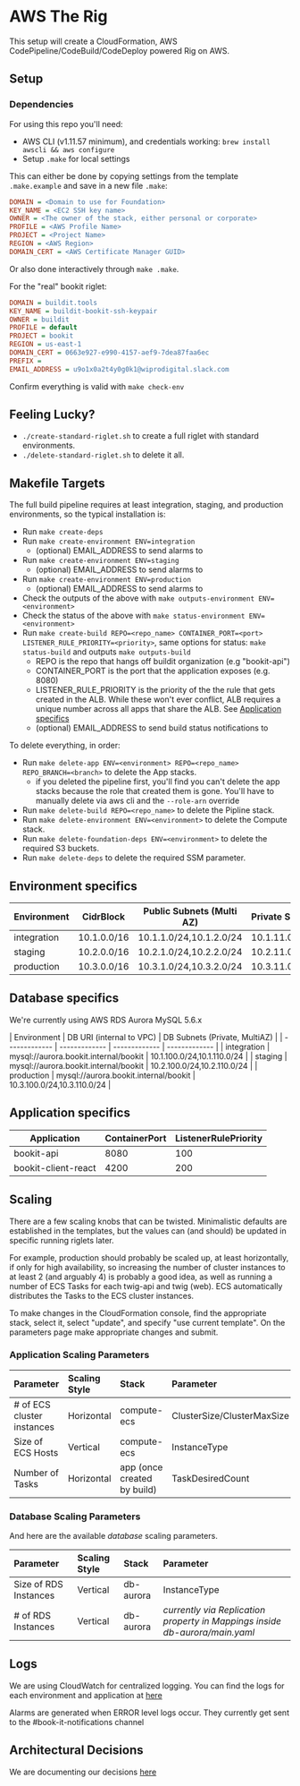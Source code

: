 # AWS The Rig

This setup will create a CloudFormation, AWS CodePipeline/CodeBuild/CodeDeploy powered Rig on AWS.

## Setup

### Dependencies

For using this repo you'll need:

* AWS CLI (v1.11.57 minimum), and credentials working: `brew install awscli && aws configure`
* Setup `.make` for local settings

This can either be done by copying settings from the template `.make.example`
and save in a new file `.make`:

```ini
DOMAIN = <Domain to use for Foundation>
KEY_NAME = <EC2 SSH key name>
OWNER = <The owner of the stack, either personal or corporate>
PROFILE = <AWS Profile Name>
PROJECT = <Project Name>
REGION = <AWS Region>
DOMAIN_CERT = <AWS Certificate Manager GUID>
```

Or also done interactively through `make .make`.

For the "real" bookit riglet:

```ini
DOMAIN = buildit.tools
KEY_NAME = buildit-bookit-ssh-keypair
OWNER = buildit
PROFILE = default
PROJECT = bookit
REGION = us-east-1
DOMAIN_CERT = 0663e927-e990-4157-aef9-7dea87faa6ec
PREFIX =
EMAIL_ADDRESS = u9o1x0a2t4y0g0k1@wiprodigital.slack.com
```

Confirm everything is valid with `make check-env`

## Feeling Lucky?

* `./create-standard-riglet.sh` to create a full riglet with standard environments.
* `./delete-standard-riglet.sh` to delete it all.

## Makefile Targets

The full build pipeline requires at least integration, staging, and production environments, so the typical
installation is:

* Run `make create-deps`
* Run `make create-environment ENV=integration`
  * (optional) EMAIL_ADDRESS to send alarms to
* Run `make create-environment ENV=staging`
  * (optional) EMAIL_ADDRESS to send alarms to
* Run `make create-environment ENV=production`
  * (optional) EMAIL_ADDRESS to send alarms to
* Check the outputs of the above with `make outputs-environment ENV=<environment>`
* Check the status of the above with `make status-environment ENV=<environment>`
* Run `make create-build REPO=<repo_name> CONTAINER_PORT=<port> LISTENER_RULE_PRIORITY=<priority>`, same options for status: `make status-build` and outputs `make outputs-build`
  * REPO is the repo that hangs off buildit organization (e.g "bookit-api")
  * CONTAINER_PORT is the port that the application exposes (e.g. 8080)
  * LISTENER_RULE_PRIORITY is the priority of the the rule that gets created in the ALB.  While these won't ever conflict, ALB requires a unique number across all apps that share the ALB.  See [Application specifics](#application-specifics)
  * (optional) EMAIL_ADDRESS to send build status notifications to

To delete everything, in order:

* Run `make delete-app ENV=<environment> REPO=<repo_name> REPO_BRANCH=<branch>` to delete the App stacks.
  * if you deleted the pipeline first, you'll find you can't delete the app stacks because the role that created them is gone.  You'll have to manually delete via aws cli and the `--role-arn` override
* Run `make delete-build REPO=<repo_name>` to delete the Pipline stack.
* Run `make delete-environment ENV=<environment>` to delete the Compute stack.
* Run `make delete-foundation-deps ENV=<environment>` to delete the required S3 buckets.
* Run `make delete-deps` to delete the required SSM parameter.

## Environment specifics

| Environment | CidrBlock | Public Subnets (Multi AZ) | Private Subnets (Multi AZ) |
| ------------- | ------------- | ------------- | ------------- |
| integration  | 10.1.0.0/16 | 10.1.1.0/24,10.1.2.0/24 | 10.1.11.0/24,10.1.12.0/24 |
| staging  | 10.2.0.0/16 | 10.2.1.0/24,10.2.2.0/24 | 10.2.11.0/24,10.2.12.0/24 |
| production  | 10.3.0.0/16 | 10.3.1.0/24,10.3.2.0/24 | 10.3.11.0/24,10.3.12.0/24 |

## Database specifics

We're currently using AWS RDS Aurora MySQL 5.6.x

| Environment | DB URI (internal to VPC) | DB Subnets (Private, MultiAZ) |
| ------------- | ------------- | ------------- | ------------- |
| integration  | mysql://aurora.bookit.internal/bookit | 10.1.100.0/24,10.1.110.0/24 |
| staging  | mysql://aurora.bookit.internal/bookit | 10.2.100.0/24,10.2.110.0/24 |
| production  | mysql://aurora.bookit.internal/bookit | 10.3.100.0/24,10.3.110.0/24 |

## Application specifics

| Application | ContainerPort | ListenerRulePriority |
| ------------- | ------------- | ------------- |
| bookit-api  | 8080  | 100  |
| bookit-client-react  | 4200 | 200  |

## Scaling

There are a few scaling knobs that can be twisted.  Minimalistic defaults are established in the templates,
but the values can (and should) be updated in specific running riglets later.

For example, production should probably be scaled up, at least horizontally, if only for high availability,
so increasing the number of cluster instances to at least 2 (and arguably 4) is probably a good idea, as well
as running a number of ECS Tasks for each twig-api and twig (web).  ECS automatically distributes the Tasks
to the ECS cluster instances.

To make changes in the CloudFormation console, find the appropriate stack, select it, select
"update", and specify "use current template".  On the parameters page make appropriate changes and
submit.

### Application Scaling Parameters

| Parameter                    | Scaling Style | Stack                      | Parameter
| :---                         | :---          | :---                       | :---
| # of ECS cluster instances   | Horizontal    | compute-ecs                | ClusterSize/ClusterMaxSize |
| Size of ECS Hosts            | Vertical      | compute-ecs                | InstanceType    |
| Number of Tasks              | Horizontal    | app (once created by build)| TaskDesiredCount |

### Database Scaling Parameters

And here are the available *database* scaling parameters.

| Parameter             | Scaling Style | Stack         | Parameter
| :---                  | :---          | :---          | :---
| Size of RDS Instances    | Vertical      | db-aurora      | InstanceType  |
| # of RDS Instances    | Vertical      | db-aurora      | _currently via Replication property in Mappings inside db-aurora/main.yaml_  |

## Logs

We are using CloudWatch for centralized logging.  You can find the logs for each environment and application at [here](https://console.aws.amazon.com/cloudwatch/home?region=us-east-1#logs:prefix=buildit)

Alarms are generated when ERROR level logs occur.  They currently get sent to the #book-it-notifications channel

## Architectural Decisions

We are documenting our decisions [here](../master/docs/architecture/decisions)
